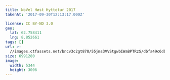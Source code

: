 ```yaml
---
title: NoVel Høst Hyttetur 2017
takenAt: '2017-09-30T12:13:17.000Z'

license: CC BY-ND 3.0
geo:
  lat: 62.758411
  lng: 8.852661
tags: []
url: >-
  //images.ctfassets.net/bncv3c2gt878/55jms3VVStgwbIWaBPTRzS/dbfa49c6db641f55a4e1c4a545be2d69/novel-hst-hyttetur-2017_37389651716_o
size: 6991280
image:
  width: 5344
  height: 3006
---
```

